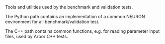 Tools and utilities used by the benchmark and validation tests.

The Python path contains an implementation of a common NEURON environment for all benchmark/validation test.

The C++ path contains common functions, e.g. for reading parameter input files, used by Arbor C++ tests.
